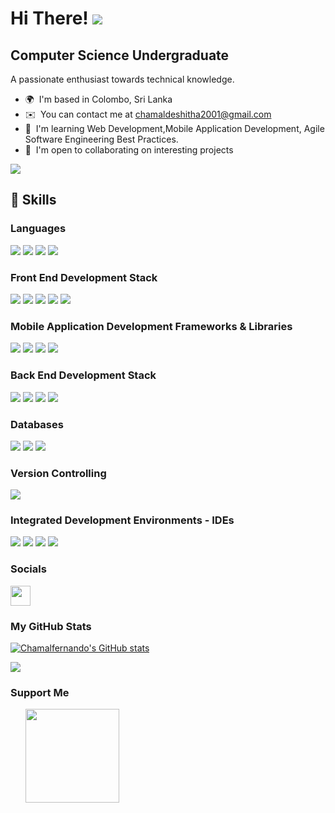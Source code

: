 Hi There! ![](https://user-images.githubusercontent.com/18350557/176309783-0785949b-9127-417c-8b55-ab5a4333674e.gif)
=======================================================================================================================================

Computer Science Undergraduate
-------------

A passionate enthusiast towards technical knowledge.

* 🌍  I'm based in Colombo, Sri Lanka
* ✉️  You can contact me at [chamaldeshitha2001@gmail.com](mailto:chamaldeshitha2001@gmail.com)
* 🧠  I'm learning Web Development,Mobile Application Development, Agile Software Engineering Best Practices.
* 🤝  I'm open to collaborating on interesting projects

<a href="https://www.github.com/Chamalfernando" target="_blank" rel="noreferrer"><img
src="https://img.shields.io/github/followers/Chamalfernando?logo=github&style=for-the-badge&color=0891b2&labelColor=1c1917" /></a>

## 🚀 Skills

### Languages
<a href="#" target="_blank" rel="noreferrer"><img
src="https://img.shields.io/badge/JavaScript-323330?style=for-the-badge&logo=javascript&logoColor=F7DF1E" /></a>
<a href="#" target="_blank" rel="noreferrer"><img
src="https://img.shields.io/badge/Java-007396?style=for-the-badge&logo=java&logoColor=white
" /></a>
<a href="#" target="_blank" rel="noreferrer"><img
src="https://img.shields.io/badge/C-00599C?style=for-the-badge&logo=c&logoColor=white" /></a>
<a href="#" target="_blank" rel="noreferrer"><img
src="https://img.shields.io/badge/C++-00599C?style=for-the-badge&logo=cplusplus&logoColor=white" /></a>

### Front End Development Stack

<a href="#" target="_blank" rel="noreferrer"><img
src="https://img.shields.io/badge/React-20232A?style=for-the-badge&logo=react&logoColor=61DAFB" /></a>
<a href="#" target="_blank" rel="noreferrer"><img
src="https://img.shields.io/badge/Material_UI-0081CB?style=for-the-badge&logo=mui&logoColor=white" /></a>
<a href="#" target="_blank" rel="noreferrer"><img
src="https://img.shields.io/badge/HTML5-E34F26?style=for-the-badge&logo=html5&logoColor=white" /></a>
<a href="#" target="_blank" rel="noreferrer"><img
src="https://img.shields.io/badge/CSS3-1572B6?style=for-the-badge&logo=css3&logoColor=white" /></a>
<a href="#" target="_blank" rel="noreferrer"><img
src="https://img.shields.io/badge/Chakra_UI-319795?style=for-the-badge&logo=chakraui&logoColor=white" /></a>


### Mobile Application Development Frameworks & Libraries
<a href="#" target="_blank" rel="noreferrer"><img
src="https://img.shields.io/badge/React%20Native-20232A?logo=react&logoColor=61DAFB&style=for-the-badge" /></a>
<a href="#" target="_blank" rel="noreferrer"><img
src="https://img.shields.io/badge/Flutter-02569B?logo=flutter&logoColor=white&style=for-the-badge
" /></a>
<a href="#" target="_blank" rel="noreferrer"><img
src="https://img.shields.io/badge/Android-3DDC84?style=for-the-badge&logo=android&logoColor=white
" /></a>
<a href="#" target="_blank" rel="noreferrer"><img
src="https://img.shields.io/badge/Jetpack%20Compose-4285F4?style=for-the-badge&logo=jetpack-compose&logoColor=white
" /></a>

### Back End Development Stack
<a href="#" target="_blank" rel="noreferrer"><img
src="https://img.shields.io/badge/PHP-777BB4?style=for-the-badge&logo=php&logoColor=white" /></a>
<a href="#" target="_blank" rel="noreferrer"><img
src="https://img.shields.io/badge/Spring-6DB33F?logo=spring&logoColor=white&style=for-the-badge
" /></a>
<a href="#" target="_blank" rel="noreferrer"><img
src="https://img.shields.io/badge/Node.js-339933?style=for-the-badge&logo=nodedotjs&logoColor=white
" /></a>
<a href="#" target="_blank" rel="noreferrer"><img
src="https://img.shields.io/badge/Express.js-000000?logo=express&logoColor=white&style=for-the-badge
" /></a>

### Databases
<a href="#" target="_blank" rel="noreferrer"><img
src="https://img.shields.io/badge/MySql-205375?style=for-the-badge&logo=mysql&logoColor=white" /></a>
<a href="#" target="_blank" rel="noreferrer"><img
src="https://img.shields.io/badge/mongoDB-47A248?style=for-the-badge&logo=mongodb&logoColor=white" /></a>
<a href="#" target="_blank" rel="noreferrer"><img
src="https://img.shields.io/badge/Postgresql-4169E1?style=for-the-badge&logo=postgresql&logoColor=white" /></a>

### Version Controlling
<a href="#" target="_blank" rel="noreferrer"><img
src="https://img.shields.io/badge/Git-F05032?style=for-the-badge&logo=git&logoColor=white" /></a>

### Integrated Development Environments - IDEs
<a href="#" target="_blank" rel="noreferrer"><img
src="https://img.shields.io/badge/Android%20Studio-3DDC84?style=for-the-badge&logo=android-studio&logoColor=white
" /></a>
<a href="#" target="_blank" rel="noreferrer"><img
src="https://img.shields.io/badge/VS%20Code-007ACC?style=for-the-badge&logo=visual-studio-code&logoColor=white
" /></a>
<a href="#" target="_blank" rel="noreferrer"><img
src="https://img.shields.io/badge/IntelliJ%20IDEA-000000?style=for-the-badge&logo=intellij-idea&logoColor=white
" /></a>
<a href="#" target="_blank" rel="noreferrer"><img
src="https://img.shields.io/badge/PyCharm-000000?style=for-the-badge&logo=pycharm&logoColor=white
" /></a>

### Socials

<p align="left"> 
  <!-- <a href="https://www.github.com/Chamalfernando" target="_blank" rel="noreferrer"> 
    <picture> 
      <source media="(prefers-color-scheme: dark)" srcset="https://raw.githubusercontent.com/danielcranney/readme-generator/main/public/icons/socials/github-dark.svg" /> 
      <source media="(prefers-color-scheme: light)" srcset="https://raw.githubusercontent.com/danielcranney/readme-generator/main/public/icons/socials/github.svg" />
      <img src="https://raw.githubusercontent.com/danielcranney/readme-generator/main/public/icons/socials/github.svg" width="32" height="32" /> 
    </picture> 
  </a>  -->
  <a href="https://www.linkedin.com/in/chamal-fernando" target="_blank" rel="noreferrer">
    <picture> 
      <source media="(prefers-color-scheme: dark)" srcset="https://raw.githubusercontent.com/danielcranney/readme-generator/main/public/icons/socials/linkedin-dark.svg" />
      <source media="(prefers-color-scheme: light)" srcset="https://raw.githubusercontent.com/danielcranney/readme-generator/main/public/icons/socials/linkedin.svg" />
      <img src="https://raw.githubusercontent.com/danielcranney/readme-generator/main/public/icons/socials/linkedin.svg" width="32" height="32" /> 
    </picture> 
  </a> 
<!--   <a href="www.youtube.com/@chamalfernando404" target="_blank" rel="noreferrer">
    <picture>
      <source media="(prefers-color-scheme: dark)" srcset="undefined" /> 
      <source media="(prefers-color-scheme: light)" srcset="https://raw.githubusercontent.com/danielcranney/readme-generator/main/public/icons/socials/youtube.svg" /> 
      <img src="https://raw.githubusercontent.com/danielcranney/readme-generator/main/public/icons/socials/youtube.svg" width="32" height="32" /> 
    </picture> 
  </a> -->
</p>

<!-- ### Badges -->

### My GitHub Stats

<a href="http://www.github.com/Chamalfernando"><img src="https://github-readme-stats.vercel.app/api?username=Chamalfernando&show_icons=true&hide=&count_private=true&title_color=0891b2&text_color=ffffff&icon_color=0891b2&bg_color=1c1917&hide_border=true&show_icons=true" alt="Chamalfernando's GitHub stats" /></a>

<a href="http://www.github.com/Chamalfernando"><img src="https://github-readme-streak-stats.herokuapp.com/?user=Chamalfernando&stroke=ffffff&background=1c1917&ring=0891b2&fire=0891b2&currStreakNum=ffffff&currStreakLabel=0891b2&sideNums=ffffff&sideLabels=ffffff&dates=ffffff&hide_border=true" /></a>

<!-- <a href="http://www.github.com/Chamalfernando"><img src="https://github-readme-activity-graph.cyclic.app/graph?username=Chamalfernando&bg_color=1c1917&color=ffffff&line=0891b2&point=ffffff&area_color=1c1917&area=true&hide_border=true&custom_title=GitHub%20Commits%20Graph" alt="GitHub Commits Graph" /></a> -->

<!-- <a href="https://github.com/Chamalfernando" align="left"><img src="https://github-readme-stats.vercel.app/api/top-langs/?username=Chamalfernando&langs_count=10&title_color=0891b2&text_color=ffffff&icon_color=0891b2&bg_color=1c1917&hide_border=true&locale=en&custom_title=Top%20%Languages" alt="Top Languages" /></a> -->

### Support Me

<ul style="list-style-type: none; margin: 0;">

<li style="display: inline-block; margin-right: 0.25rem;"><a href="https://www.buymeacoffee.com/chamalfernando"><img src="https://cdn.buymeacoffee.com/buttons/v2/default-yellow.png" width="150"/></a></li>

</ul>
